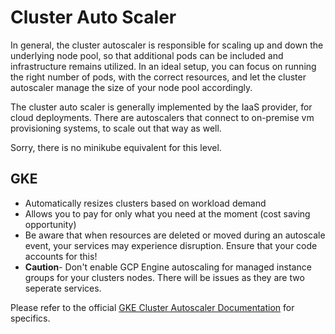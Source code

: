 # Cluster Auto Scaler

In general, the cluster autoscaler is responsible for scaling up and down the underlying node pool, so that additional pods can be included and infrastructure remains utilized. In an ideal setup, you can focus on running the right number of pods, with the correct resources, and let the cluster autoscaler manage the size of your node pool accordingly.

The cluster auto scaler is generally implemented by the IaaS provider, for cloud deployments. There are autoscalers that connect to on-premise vm provisioning systems, to scale out that way as well.

Sorry, there is no minikube equivalent for this level.

## GKE

- Automatically resizes clusters based on workload demand
- Allows you to pay for only what you need at the moment (cost saving opportunity)
- Be aware that when resources are deleted or moved during an autoscale event, your services may experience disruption.  Ensure that your code accounts for this!
- **Caution**- Don't enable GCP Engine autoscaling for managed instance groups for your clusters nodes.  There will be issues as they are two seperate services.


Please refer to the official [GKE Cluster Autoscaler Documentation](https://cloud.google.com/kubernetes-engine/docs/concepts/cluster-autoscaler) for specifics.
